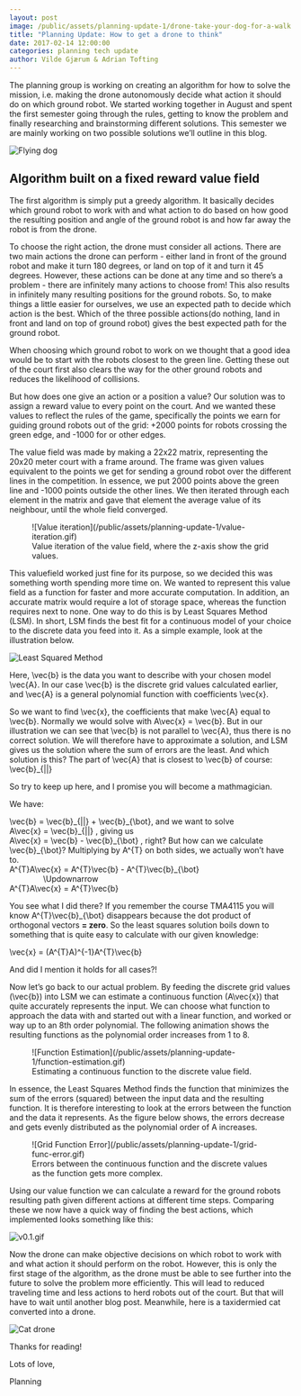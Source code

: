 ```yaml
---
layout: post
image: /public/assets/planning-update-1/drone-take-your-dog-for-a-walk.jpg
title: "Planning Update: How to get a drone to think"
date: 2017-02-14 12:00:00
categories: planning tech update
author: Vilde Gjærum & Adrian Tofting
---
```

The planning group is working on creating an algorithm for how to solve the mission, i.e. making the drone autonomously decide what action it should do on which ground robot. We started working together in August and spent the first semester going through the rules, getting to know the problem and finally researching and brainstorming different solutions. This semester we are mainly working on two possible solutions we’ll outline in this blog.

![Flying dog](/public/assets/planning-update-1/drone-take-your-dog-for-a-walk.jpg)

Algorithm built on a fixed reward value field
-------------------------------------------
The first algorithm is simply put a greedy algorithm. It basically decides which ground robot to work with and what action to do based on how good the resulting position and angle of the ground robot is and how far away the robot is from the drone.

To choose the right action, the drone must consider all actions. There are two main actions the drone can perform - either land in front of the ground robot and make it turn 180 degrees, or land on top of it and turn it 45 degrees. However, these actions can be done at any time and so there’s a problem - there are infinitely many actions to choose from! This also results in infinitely many resulting positions for the ground robots. So, to make things a little easier for ourselves, we use an expected path to decide which action is the best. Which of the three possible actions(do nothing, land in front and land on top of ground robot) gives the best expected path for the ground robot.

When choosing which ground robot to work on we thought that a good idea would be to start with the robots closest to the green line. Getting these out of the court first also clears the way for the other ground robots and reduces the likelihood of collisions.

But how does one give an action or a position a value? Our solution was to assign a reward value to every point on the court. And we wanted these values to reflect the rules of the game, specifically the points we earn for guiding ground robots out of the grid: +2000 points for robots crossing the green edge, and -1000 for or other edges. 

The value field was made by making a 22x22 matrix, representing the 20x20 meter court with a frame around. The frame was given values equivalent to the points we get for sending a ground robot over the different lines in the competition. In essence, we put 2000 points above the green line and -1000 points outside the other lines. We then iterated through each element in the matrix and gave that element the average value of its neighbour, until the whole field converged.

<figure>
  ![Value iteration](/public/assets/planning-update-1/value-iteration.gif)
  <figcaption>Value iteration of the value field, where the z-axis show the grid values.</figcaption>
</figure>

This valuefield worked just fine for its purpose, so we decided this was something worth spending more time on. We wanted to represent this value field as a function for faster and more accurate computation. In addition, an accurate matrix would require a lot of storage space, whereas the function requires next to none.
One way to do this is by Least Squares Method (LSM). In short, LSM finds the best fit for a continuous model of your choice to the discrete data you feed into it. As a simple example, look at the illustration below.

![Least Squared Method](/public/assets/planning-update-1/lsm-illustration.jpg)

Here, <tex>\\vec{b}</tex> is the data you want to describe with your chosen model <tex>\\vec{A}</tex>.
In our case <tex>\\vec{b}</tex> is the discrete grid values calculated earlier, and <tex>\\vec{A}</tex> is a general polynomial function with coefficients <tex>\\vec{x}</tex>.

So we want to find <tex>\\vec{x}</tex>, the coefficients that make <tex>\\vec{A}</tex> equal to <tex>\\vec{b}</tex>. Normally we would solve with <tex>A\\vec{x} = \\vec{b}</tex>. But in our illustration we can see that <tex>\\vec{b}</tex> is not parallel to <tex>\\vec{A}</tex>, thus there is no correct solution. We will therefore have to approximate a solution, and LSM gives us the solution where the sum of errors are the least. And which solution is this? The part of <tex>\\vec{A}</tex> that is closest to <tex>\\vec{b}</tex> of course: <tex>\\vec{b}_{||}</tex>

So try to keep up here, and I promise you will become a mathmagician.

We have:

<tex>\\vec{b} = \\vec{b}\_{||} + \\vec{b}\_{\\bot}</tex>, and we want to solve  
<tex>A\\vec{x} = \\vec{b}\_{||}</tex> , giving us  
<tex>A\\vec{x} = \\vec{b} - \\vec{b}\_{\\bot}</tex> , right? But how can we calculate <tex>\\vec{b}\_{\\bot}</tex>? Multiplying by <tex>A^{T}</tex> on both sides, we actually won’t have to.  
<tex>A^{T}A\\vec{x} = A^{T}\\vec{b} - A^{T}\\vec{b}\_{\\bot}</tex>  
<tex style="margin-left: 60px">\\Updownarrow</tex>  
<tex>A^{T}A\\vec{x} = A^{T}\\vec{b}</tex>

You see what I did there? If you remember the course TMA4115 you will know <tex>A^{T}\\vec{b}\_{\\bot}</tex> disappears because the dot product of orthogonal vectors **= zero**. So the least squares solution boils down to something that is quite easy to calculate with our given knowledge:

<tex>\\vec{x} = (A^{T}A)^{-1}A^{T}\\vec{b}</tex>

And did I mention it holds for all cases?!

Now let’s go back to our actual problem. By feeding the discrete grid values (<tex>\\vec{b}</tex>) into LSM we can estimate a continuous function (<tex>A\\vec{x}</tex>) that quite accurately represents the input. We can choose what function to approach the data with and started out with a linear function, and worked or way up to an 8th order polynomial. The following animation shows the resulting functions as the polynomial order increases from 1 to 8.

<figure>
  ![Function Estimation](/public/assets/planning-update-1/function-estimation.gif)
  <figcaption>Estimating a continuous function to the discrete value field.</figcaption>
</figure>

In essence, the Least Squares Method finds the function that minimizes the sum of the errors (squared) between the input data and the resulting function. It is therefore interesting to look at the errors between the function and the data it represents. As the figure below shows, the errors decrease and gets evenly distributed as the polynomial order of A increases.

<figure>
  ![Grid Function Error](/public/assets/planning-update-1/grid-func-error.gif)
  <figcaption>Errors between the continuous function and the discrete values as the function gets more complex.</figcaption>
</figure>

Using our value function we can calculate a reward for the ground robots resulting path given different actions at different time steps. Comparing these we now have a quick way of finding the best actions, which implemented looks something like this:

![v0.1.gif](/public/assets/planning-update-1/v0.1.gif)

Now the drone can make objective decisions on which robot to work with and what action it should perform on the robot. However, this is only the first stage of the algorithm, as the drone must be able to see further into the future to solve the problem more efficiently. This will lead to reduced traveling time and less actions to herd robots out of the court. But that will have to wait until another blog post. Meanwhile, here is a taxidermied cat converted into a drone.

![Cat drone](/public/assets/planning-update-1/cat-drone.gif)

Thanks for reading! 

Lots of love,

Planning
